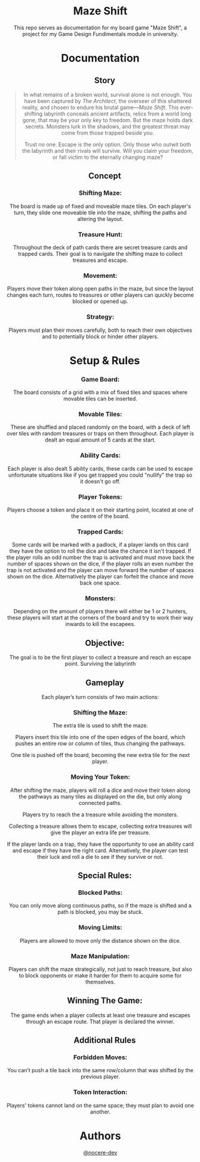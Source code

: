 <div id="user-content-toc" align="center">

<h1>Maze Shift </h1> 


This repo serves as documentation for my board game "Maze Shift", a project for my Game Design Fundimentals module in university.

# Documentation

<ul style="list-style: none;">
    <summary>
      <h2>Story</h2>
    </summary>
</ul>

>In what remains of a broken world, survival alone is not enough. You have been captured by *The Architect*, the overseer of this shattered reality, and chosen to endure his brutal game—*Maze Shift*. This ever-shifting labyrinth conceals ancient artifacts, relics from a world long gone, that may be your only key to freedom. But the maze holds dark secrets. Monsters lurk in the shadows, and the greatest threat may come from those trapped beside you.
>
>Trust no one. Escape is the only option. Only those who outwit both the labyrinth and their rivals will survive. Will you claim your freedom, or fall victim to the eternally changing maze?


<ul style="list-style: none;">
    <summary>
      <h2>Concept</h2>
    </summary>
</ul>

### **Shifting Maze**: 
The board is made up of fixed and moveable maze tiles. On each player's turn, they slide one moveable tile into the maze, shifting the paths and altering the layout.
  
### **Treasure Hunt**: 
Throughout the deck of path cards there are secret treasure cards and trapped cards. Their goal is to navigate the shifting maze to collect treasures and escape.
  
### **Movement**: 
Players move their token along open paths in the maze, but since the layout changes each turn, routes to treasures or other players can quickly become blocked or opened up.
  
### **Strategy**: 
Players must plan their moves carefully, both to reach their own objectives and to potentially block or hinder other players.


<ul style="list-style: none;">
    <summary>
      <h1>Setup & Rules</h1>
    </summary>
</ul>

### **Game Board**: 
The board consists of a grid with a mix of fixed tiles and spaces where movable tiles can be inserted.
  
### **Movable Tiles**: 
These are shuffled and placed randomly on the board, with a deck of left over tiles with random treasures or traps on them throughout. Each player is dealt an equal amount of 5 cards at the start.
  
### **Ability Cards**: 
Each player is also dealt 5 ability cards, these cards can be used to escape unfortunate situations like if you get trapped you could "nullify" the trap so it doesn't go off.
  
### **Player Tokens**: 
Players choose a token and place it on their starting point, located at one of the centre of the board.
  
### **Trapped Cards**: 
Some cards will be marked with a padlock, if a player lands on this card they have the option to roll the dice and take the chance it isn't trapped. If the player rolls an odd number the trap is activated and must move back the number of spaces shown on the dice, if the player rolls an even number the trap is not activated and the player can move forward the number of spaces shown on the dice. Alternatively the player can forfeit the chance and move back one space.
  
### **Monsters**: 
Depending on the amount of players there will either be 1 or 2 hunters, these players will start at the corners of the board and try to work their way inwards to kill the escapees.
  

<ul style="list-style: none;">
    <summary>
      <h2>Objective:</h2>
    </summary>
</ul>

The goal is to be the first player to collect a treasure and reach an escape point. Surviving the labyrinth
   

<ul style="list-style: none;">
    <summary>
      <h2>Gameplay</h2>
    </summary>
</ul>

Each player’s turn consists of two main actions:

### **Shifting the Maze**:
	    
The extra tile is used to shift the maze.
   
Players insert this tile into one of the open edges of the board, which pushes an entire row or column of tiles, thus changing the pathways.

One tile is pushed off the board, becoming the new extra tile for the next player.
          
### **Moving Your Token**:
		    
After shifting the maze, players will roll a dice and move their token along the pathways as many tiles as displayed on the die, but only along connected paths.
   
Players try to reach the a treasure while avoiding the monsters.
   
Collecting a treasure allows them to escape, collecting extra treasures will give the player an extra life per treasure.
   
If the player lands on a trap, they have the opportunity to use an ability card and escape if they have the right card. Alternatively, the player can test their luck and roll a die to see if they survive or not.
   

<ul style="list-style: none;">
    <summary>
      <h2>Special Rules:</h2>
    </summary>
</ul>

### **Blocked Paths**: 
You can only move along continuous paths, so if the maze is shifted and a path is blocked, you may be stuck.
  
### **Moving Limits**: 
Players are allowed to move only the distance shown on the dice.
  
### **Maze Manipulation**: 
Players can shift the maze strategically, not just to reach treasure, but also to block opponents or make it harder for them to acquire some for themselves.
  

<ul style="list-style: none;">
    <summary>
      <h2>Winning The Game:</h2>
    </summary>
</ul>

The game ends when a player collects at least one treasure and escapes through an escape route. That player is declared the winner.
  

<ul style="list-style: none;">
    <summary>
      <h2>Additional Rules</h2>
    </summary>
</ul>

### **Forbidden Moves**: 
You can’t push a tile back into the same row/column that was shifted by the previous player.
  
### **Token Interaction**: 
Players' tokens cannot land on the same space; they must plan to avoid one another.


<h1>Authors</h1>
 
[@nocere-dev](https://github.com/nocere-dev)
</div>

